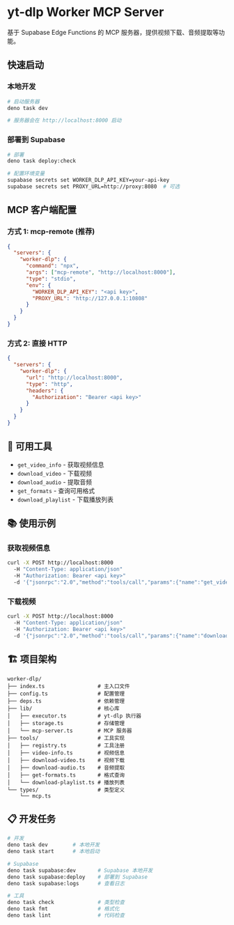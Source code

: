 # yt-dlp Worker MCP Server

基于 Supabase Edge Functions 的 MCP 服务器，提供视频下载、音频提取等功能。

## 快速启动

### 本地开发
```bash
# 启动服务器
deno task dev

# 服务器会在 http://localhost:8000 启动
```

### 部署到 Supabase
```bash
# 部署
deno task deploy:check

# 配置环境变量
supabase secrets set WORKER_DLP_API_KEY=your-api-key
supabase secrets set PROXY_URL=http://proxy:8080  # 可选
```

## MCP 客户端配置

### 方式 1: mcp-remote (推荐)
```json
{
  "servers": {
    "worker-dlp": {
      "command": "npx",
      "args": ["mcp-remote", "http://localhost:8000"],
      "type": "stdio",
      "env": {
        "WORKER_DLP_API_KEY": "<api key>",
        "PROXY_URL": "http://127.0.0.1:10808"
      }
    }
  }
}
```

### 方式 2: 直接 HTTP
```json
{
  "servers": {
    "worker-dlp": {
      "url": "http://localhost:8000",
      "type": "http",
      "headers": {
        "Authorization": "Bearer <api key>"
      }
    }
  }
}
```

## 🔧 可用工具

- `get_video_info` - 获取视频信息
- `download_video` - 下载视频
- `download_audio` - 提取音频
- `get_formats` - 查询可用格式
- `download_playlist` - 下载播放列表

## 📚 使用示例

### 获取视频信息
```bash
curl -X POST http://localhost:8000 
  -H "Content-Type: application/json" 
  -H "Authorization: Bearer <api key>" 
  -d '{"jsonrpc":"2.0","method":"tools/call","params":{"name":"get_video_info","arguments":{"url":"https://youtube.com/watch?v=example"}},"id":1}'
```

### 下载视频
```bash
curl -X POST http://localhost:8000 
  -H "Content-Type: application/json" 
  -H "Authorization: Bearer <api key>" 
  -d '{"jsonrpc":"2.0","method":"tools/call","params":{"name":"download_video","arguments":{"url":"https://youtube.com/watch?v=example","quality":"720p"}},"id":1}'
```

## 🏗️ 项目架构

```
worker-dlp/
├── index.ts                 # 主入口文件
├── config.ts                # 配置管理
├── deps.ts                  # 依赖管理
├── lib/                     # 核心库
│   ├── executor.ts          # yt-dlp 执行器
│   ├── storage.ts           # 存储管理
│   └── mcp-server.ts        # MCP 服务器
├── tools/                   # 工具实现
│   ├── registry.ts          # 工具注册
│   ├── video-info.ts        # 视频信息
│   ├── download-video.ts    # 视频下载
│   ├── download-audio.ts    # 音频提取
│   ├── get-formats.ts       # 格式查询
│   └── download-playlist.ts # 播放列表
└── types/                   # 类型定义
    └── mcp.ts
```

## 📋 开发任务

```bash
# 开发
deno task dev        # 本地开发
deno task start      # 本地启动

# Supabase
deno task supabase:dev       # Supabase 本地开发
deno task supabase:deploy    # 部署到 Supabase
deno task supabase:logs      # 查看日志

# 工具
deno task check              # 类型检查
deno task fmt                # 格式化
deno task lint               # 代码检查
```
